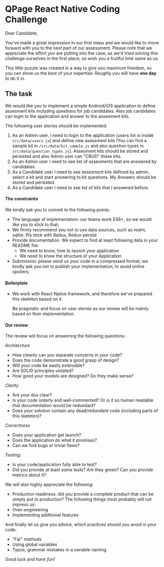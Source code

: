 # QPage React Native Coding Challenge

Dear Candidate,

You've made a great impression in our first steps and we would like to move forward with you to the next part
of our assessment. Please note that we appreciate the effort you are putting into the case, as we'd tried solving this challenge ourselves in the first place, so wish you a fruitful time same as us.

This little puzzle was created in a way to give you maximum freedom, so you can show us the best of your expertise.
Roughly you will have **one day** to do it in.

## The task

We would like you to implement a simple Android/iOS application to define assesment kits including questions for job candidates. Also job candidates can login to the application and answer to the assesment kits.

The following user stories should be implemented:
1) As an Admin user, I need to login to the application (users list is inside `src/data/users.js`) and define new assesment kits (You can find a sample kit in `/src/data/kit_sample.js` and also question types in `src/data/question_types.js`).
Assesment kits should be stored and persisted and also Admin user can "CRUD" these kits.
2) As an Admin user I need to see list of assesments that are answered by candidates.
2) As a Candidate user I need to see assesment kits defined by admin, select a kit and start answering to kit questions. My Answers should be stored and persisted.
3) As a Candidate user I need to see list of kits that I answered before.

#### The constraints

We kindly ask you to commit to the following points:

- The language of implementation: our teams work ES6+, so we would like you to stick to that;
- We firmly recommend you not to use data sources, such as realm, sqlite. Pls stick with Redux, Redux-persist
- Provide documentation. We expect to find at least following data in your README file:
   * We need to know, how to launch your application
   * We need to know the structure of your Application
- Submission: please send us your code in a compressed format; we kindly ask you not to publish your implementation, to avoid online spoilers;

#### Boilerplate  

- We work with React Native framework, and therefore we've prepared this skeleton based on it.

  Be pragmatic and focus on user stories as our review will be mainly based on their implementation.

#### Our review

The review will focus on answering the following questions:

*Architecture*
  - How cleanly can you separate concerns in your code?
  - Does the code demonstrate a good grasp of design?
  - Will your code be easily extensible?
  - Are SOLID principles violated?
  - How good your models are designed? Do they make sense?

*Clarity*
  - Are your dox clear?
  - Is your code orderly and well-commented? Or is it so human readable that documentation would be redundant?
  - Does your solution contain any dead/redundant code (including parts of this skeleton)?

*Correctness*
  - Does your application get launch?
  - Does the application do what it promises?
  - Can we find bugs or trivial flaws?

*Testing*:
  - Is your code/application fully able to test?
  - Did you provide at least some tests? Are they green? Can you provide metrics about it?

We will also highly appreciate the following:

- Production readiness: did you provide a complete product that can be simply put to production?
The following things most probably will not impress us:
- Over-engineering
- Implementing additional features

And finally let us give you advice, which practices should you avoid in your code:

- "Fat" methods
- Using global variables
- Typos, grammar mistakes in a variable naming

*Good luck and have fun!*